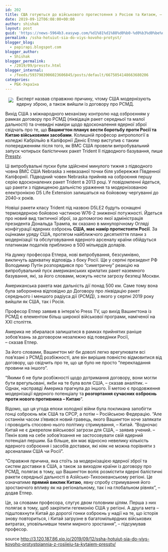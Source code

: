 ```yaml
---
id: 202
title: США готуються до військового протистояння з Росією та Китаєм, – Presstv
date: 2019-09-12T06:08:00+00:00
author: shishak
layout: post
guid: 'https://news-5964b3.easywp.com/%d1%81%d1%88%d0%b0-%d0%b3%d0%be%d1%82%d1%83%d1%8e%d1%82%d1%8c%d1%81%d1%8f-%d0%b4%d0%be-%d0%b2%d1%96%d0%b9%d1%81%d1%8c%d0%ba%d0%be%d0%b2%d0%be%d0%b3%d0%be-%d0%bf%d1%80%d0%be%d1%82%d0%b8%d1%81%d1%82/'
permalink: /ssha-hotuiut-sia-do-viys-kovoho-protyst/
blogger_blog:
  - papirapi.blogspot.com
blogger_author:
  - Shishak
blogger_permalink:
  - /2019/09/presstv.html
blogger_internal:
  - /feeds/5937983906023606845/posts/default/6675054148663680206
categories:
  - РБК-Україна
---
```

<img align="left" vspace="5" hspace="10" src="https://24tv.ua/resources/photos/news/640_DIR/201909/1204043.jpg" />

Експерт назвав справжню причину, чтому США модернізують ядерну зброю, а також вийшли із договору про РСМД. 

<p dir="ltr">
  Вихід США з міжнародного механізму контролю над озброєнням у рамках договору про РСМД (ліквідація ракет середньої та малої дальності) та очевидні наміри щодо вдосконалення ядерної зброї свідчать про те, що <strong>Вашингтон планує вести боротьбу проти Росії та Китаю військовими засобами</strong>. Колишній професор антропології в коледжі Кабрільйо в Каліфорнії Деніс Етлер виступив с таким попередженням після того, як ВМС США провели випробувальний запуск чотирьох балістичних ракет Trident II підводного базування, пише <a href="https://www.presstv.com/Detail/2019/09/08/605679/US-Russia-China-nuclear-race-missile-test" rel="nofollow noopener noreferrer" target="_blank">Presstv</a>.
</p>

<p dir="ltr">
  Ці випробувальні пуски були здійснені минулого тижня з підводного човна ВМС США Nebraska з невказаної точки біля узбережжя Південної Каліфорнії. Підводний човен Nebraska прийняв на озброєння першу серію вдосконалених ракет Trident в 2013 році. У повідомленні йдеться, що ракети з підвищеною дальністю ураження та модернізованою електронікою D5 Life Extension залишаться на бойовому чергуванні до 2040-х років.
</p>

<p dir="ltr">
  Новіші ракети класу Trident під назвою D5LE2 будуть оснащені термоядерною бойовою частиною W76-2 зниженої потужності. Йдеться про новий вид тактичної зброї, за допомогою якої адміністрація президента Дональда Трампа, як сказано в минулорічному Огляді конфігурації ядерних озброєнь <strong>США, має намір протистояти Росії</strong>. За оцінками уряду США, протягом найближчого десятиліття плани з модернізації та обслуговування ядерного арсеналу країни обійдуться платникам податків приблизно в 500 мільярдів доларів.
</p>

<p dir="ltr">
  На думку професора Етлера, нові випробування, безсумнівно, викличуть адекватну відповідь з боку Росії. Ще у серпні президент РФ Володимир Путін розпорядився про “симетричну” реакцію на випробувальний пуск американських крилатих ракет наземного базування, які, за його словами, можуть нести загрозу безпеці Москви.
</p>

<p dir="ltr">
  Американська ракета має дальність дії понад 500 км. Саме тому вона була заборонена відповідно до Договору про ліквідацію ракет середнього і меншого радіуса дії (РСМД), з якого у серпні 2019 року вийшли як США, так і Росія.
</p>

<p dir="ltr">
  Професор Етлер заявив в інтерв’ю Press TV, що вихід Вашингтона із РСМД є елементом більш широкої військової програми, наміченої на XXI століття.
</p>

<p dir="ltr">
  Америка не збиралася залишатися в рамках прийнятих раніше зобов’язань за договором незалежно від поведінки Росії,<br />– сказав Етлер.
</p>

<p dir="ltr">
  За його словами, Вашингтон міг би доволі легко врегулювати всі пов’язані з РСМД розбіжності, але він вирішив повністю відмовитися від договору, що свідчить про те, що це було не просто “перекладання провини на іншого”.
</p>

<p dir="ltr">
  “Якими б не були розбіжності щодо дотримання договору, вони могли бути врегульовані, якби на те була воля США, – сказав аналітик. – Однак, насправді Америка прагнула до іншого. Її метою є продовження модернізації ядерного потенціалу та <strong>розгортання сучасних озброєнь проти нового противника – Китаю</strong>“.
</p>

<p dir="ltr">
  Відомо, що ця угода епохи холодної війни була покликана запобігти гонці озброєнь між США та СРСР, а потім – Російською Федерацію. “Але останнім часом з’явився новий гравець, якого Вашингтон хоче залякати і проводить стосовно нього політику стримування, – Китай. “Водночас Китай не є джерелом військової загрози для США, – заявив учений. – Пекін взяв на себе зобов’язання не застосовувати свій ядерний потенціал першим. Ба більше, він має відносно невелику кількість ядерного озброєння і засобів доставки, які ніяк не можна порівняти з арсеналами США чи Росії”.
</p>

<p dir="ltr">
  “Справжня причина, яка стоїть за модернізацією ядерної зброї та систем доставки в США, а також за виходом країни із договору про РСМД, полягає в тому, що Вашингтон воліє розмістити ядерні балістичні ракети середньої дальності в Азійсько-Тихоокеанському регіоні. Це означатиме <strong>прямий виклик Китаю</strong>, явну спробу стримування його зростаючого впливу як на регіональному, так і на глобальном рівнях”, – додав Етлер.
</p>

<p dir="ltr">
  Це, за словами професора, слугує двом головним цілям. Перша з них полягає в тому, щоб закріпити гегемонію США у регіоні. А друга мета – підштовхнути Китай до дорогої гонки озброєнь у надії на те, що історія знову повториться, і Китай загрузне в багатомільярдних військових витратах, уповільнивши темпи мирного зростання”, – підсумував професор.
</p>

source <http://3.120.187.86.xip.io/2019/09/12/ssha-hotuiut-sia-do-viys-kovoho-protystoiannia-z-rosiieiu-ta-kytaiem-presstv/>